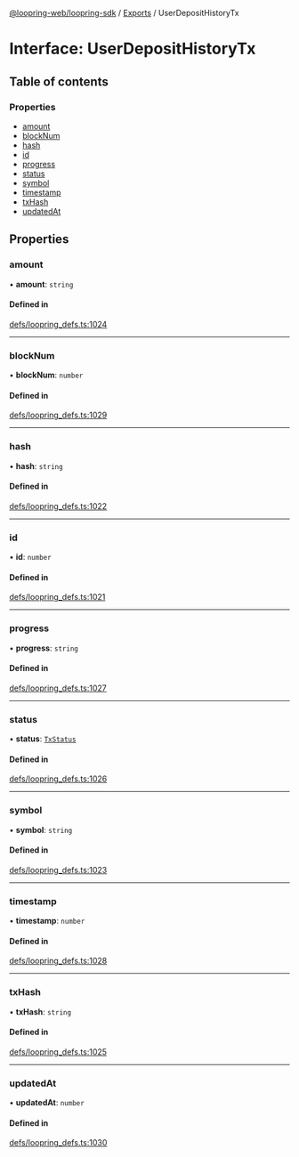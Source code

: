 [@loopring-web/loopring-sdk](../README.md) / [Exports](../modules.md) / UserDepositHistoryTx

# Interface: UserDepositHistoryTx

## Table of contents

### Properties

- [amount](UserDepositHistoryTx.md#amount)
- [blockNum](UserDepositHistoryTx.md#blocknum)
- [hash](UserDepositHistoryTx.md#hash)
- [id](UserDepositHistoryTx.md#id)
- [progress](UserDepositHistoryTx.md#progress)
- [status](UserDepositHistoryTx.md#status)
- [symbol](UserDepositHistoryTx.md#symbol)
- [timestamp](UserDepositHistoryTx.md#timestamp)
- [txHash](UserDepositHistoryTx.md#txhash)
- [updatedAt](UserDepositHistoryTx.md#updatedat)

## Properties

### amount

• **amount**: `string`

#### Defined in

[defs/loopring_defs.ts:1024](https://github.com/Loopring/loopring_sdk/blob/edf273a/src/defs/loopring_defs.ts#L1024)

___

### blockNum

• **blockNum**: `number`

#### Defined in

[defs/loopring_defs.ts:1029](https://github.com/Loopring/loopring_sdk/blob/edf273a/src/defs/loopring_defs.ts#L1029)

___

### hash

• **hash**: `string`

#### Defined in

[defs/loopring_defs.ts:1022](https://github.com/Loopring/loopring_sdk/blob/edf273a/src/defs/loopring_defs.ts#L1022)

___

### id

• **id**: `number`

#### Defined in

[defs/loopring_defs.ts:1021](https://github.com/Loopring/loopring_sdk/blob/edf273a/src/defs/loopring_defs.ts#L1021)

___

### progress

• **progress**: `string`

#### Defined in

[defs/loopring_defs.ts:1027](https://github.com/Loopring/loopring_sdk/blob/edf273a/src/defs/loopring_defs.ts#L1027)

___

### status

• **status**: [`TxStatus`](../enums/TxStatus.md)

#### Defined in

[defs/loopring_defs.ts:1026](https://github.com/Loopring/loopring_sdk/blob/edf273a/src/defs/loopring_defs.ts#L1026)

___

### symbol

• **symbol**: `string`

#### Defined in

[defs/loopring_defs.ts:1023](https://github.com/Loopring/loopring_sdk/blob/edf273a/src/defs/loopring_defs.ts#L1023)

___

### timestamp

• **timestamp**: `number`

#### Defined in

[defs/loopring_defs.ts:1028](https://github.com/Loopring/loopring_sdk/blob/edf273a/src/defs/loopring_defs.ts#L1028)

___

### txHash

• **txHash**: `string`

#### Defined in

[defs/loopring_defs.ts:1025](https://github.com/Loopring/loopring_sdk/blob/edf273a/src/defs/loopring_defs.ts#L1025)

___

### updatedAt

• **updatedAt**: `number`

#### Defined in

[defs/loopring_defs.ts:1030](https://github.com/Loopring/loopring_sdk/blob/edf273a/src/defs/loopring_defs.ts#L1030)
